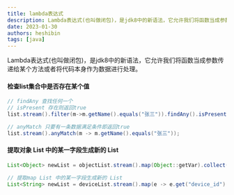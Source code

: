 ```yaml
---
title: lambda表达式
description: Lambda表达式(也叫做闭包)，是jdk8中的新语法，它允许我们将函数当成参数传递给某个方法或者将代码本身作为数据进行处理。
date: 2023-01-30
authors: heshibin
tags: [java]
---
```


Lambda表达式(也叫做闭包)，是jdk8中的新语法，它允许我们将函数当成参数传递给某个方法或者将代码本身作为数据进行处理。

#### 检查list集合中是否存在某个值
```java
// findAny 查找任何一个
// isPresent 存在则返回true
list.stream().filter(m->m.getName().equals("张三")).findAny().isPresent();

// anyMatch 只要有一条数据满足条件即返回true
list.stream().anyMatch(m -> m.getName().equals("张三"));
```

#### 提取对象 List 中的某一字段生成新的 List
```java
List<Object> newList = objectList.stream().map(Object::getVar).collect(Collectors.toList());

// 提取map List 中的某一字段生成新的 List
List<String> newList = deviceList.stream().map(e -> e.get("device_id").toString()).collect(Collectors.toList());
```
